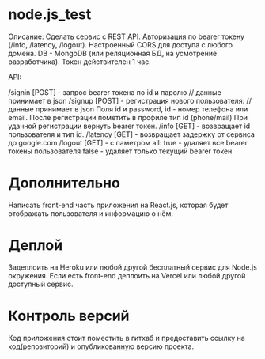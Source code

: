 # node.js_test

Описание: Сделать сервис с REST API. Авторизация по bearer токену (/info, /latency, /logout). Настроенный CORS для доступа с любого домена. DB - MongoDB (или реляционная БД, на усмотрение разработчика). Токен действителен 1 час. 

API:

/signin [POST] - запрос bearer токена по id и паролю // данные принимает в json
/signup [POST] - регистрация нового пользователя: // данные принимает в json
Поля id и password, id - номер телефона или email. После регистрации пометить в профиле тип id (phone/mail)
При удачной регистрации вернуть bearer токен.
/info [GET] - возвращает id пользователя и тип id.
/latency [GET] - возвращает задержку от сервиса до google.com
/logout [GET] - с паметром all:
true - удаляет все bearer токены пользователя
false - удаляет только текущий bearer токен

# Дополнительно

Написать front-end часть приложения на React.js, которая будет отображать пользователя и информацию о нём. 


# Деплой

Задеплоить на Heroku или любой другой бесплатный сервис для Node.js окружения. Если есть front-end деплоить на Vercel или любой другой доступный сервис. 


# Контроль версий

Код приложения стоит поместить в гитхаб и предоставить ссылку на код(репозиторий) и опубликованную версию проекта. 
